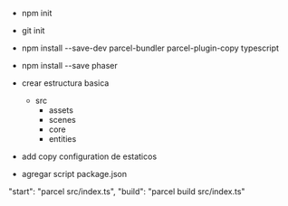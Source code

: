 - npm init
- git init
- npm install --save-dev parcel-bundler parcel-plugin-copy typescript
- npm install --save phaser

- crear estructura basica
    - src
        - assets
        - scenes
        - core
        - entities

- add copy configuration de estaticos
- agregar script package.json

"start": "parcel src/index.ts",
    "build": "parcel build src/index.ts"

    




